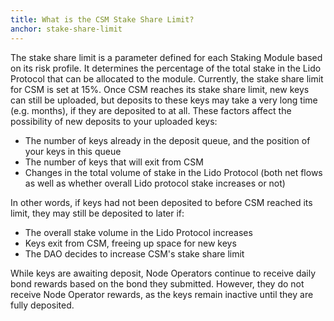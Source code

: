 ```yaml
---
title: What is the CSM Stake Share Limit?
anchor: stake-share-limit
---
```


The stake share limit is a parameter defined for each Staking Module based on its risk profile. It determines the percentage of the total stake in the Lido Protocol that can be allocated to the module. Currently, the stake share limit for CSM is set at 15%. Once CSM reaches its stake share limit, new keys can still be uploaded, but deposits to these keys may take a very long time (e.g. months), if they are deposited to at all. These factors affect the possibility of new deposits to your uploaded keys:

- The number of keys already in the deposit queue, and the position of your keys in this queue
- The number of keys that will exit from CSM
- Changes in the total volume of stake in the Lido Protocol (both net flows as well as whether overall Lido protocol stake increases or not)

In other words, if keys had not been deposited to before CSM reached its limit, they may still be deposited to later if:

- The overall stake volume in the Lido Protocol increases
- Keys exit from CSM, freeing up space for new keys
- The DAO decides to increase CSM's stake share limit

While keys are awaiting deposit, Node Operators continue to receive daily bond rewards based on the bond they submitted. However, they do not receive Node Operator rewards, as the keys remain inactive until they are fully deposited.
